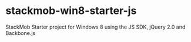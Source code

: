 stackmob-win8-starter-js
========================

StackMob Starter project for Windows 8 using the JS SDK, jQuery 2.0 and Backbone.js
